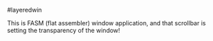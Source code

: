 #layeredwin 

This is FASM (flat assembler) window application, and that scrollbar is setting the transparency of the window!
